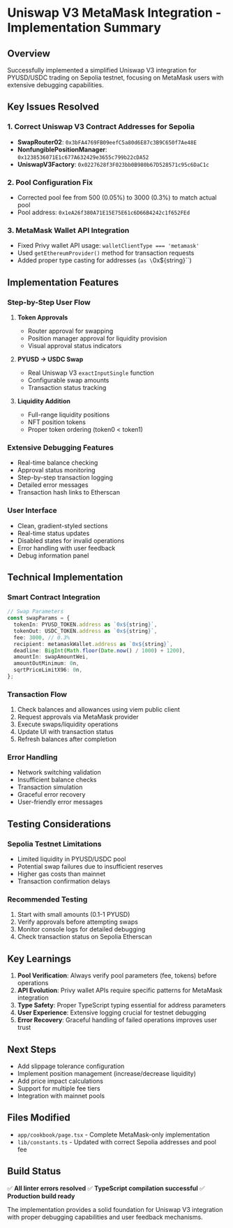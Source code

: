 # Uniswap V3 MetaMask Integration - Implementation Summary

## Overview

Successfully implemented a simplified Uniswap V3 integration for PYUSD/USDC trading on Sepolia testnet, focusing on MetaMask users with extensive debugging capabilities.

## Key Issues Resolved

### 1. **Correct Uniswap V3 Contract Addresses for Sepolia**
- **SwapRouter02**: `0x3bFA4769FB09eefC5a80d6E87c3B9C650f7Ae48E`
- **NonfungiblePositionManager**: `0x1238536071E1c677A632429e3655c799b22cDA52`
- **UniswapV3Factory**: `0x0227628f3F023bb0B980b67D528571c95c6DaC1c`

### 2. **Pool Configuration Fix**
- Corrected pool fee from 500 (0.05%) to 3000 (0.3%) to match actual pool
- Pool address: `0x1eA26f380A71E15E75E61c6D66B4242c1f652FEd`

### 3. **MetaMask Wallet API Integration**
- Fixed Privy wallet API usage: `walletClientType === 'metamask'`
- Used `getEthereumProvider()` method for transaction requests
- Added proper type casting for addresses (`as \`0x${string}\``)

## Implementation Features

### **Step-by-Step User Flow**
1. **Token Approvals**
   - Router approval for swapping
   - Position manager approval for liquidity provision
   - Visual approval status indicators

2. **PYUSD → USDC Swap**
   - Real Uniswap V3 `exactInputSingle` function
   - Configurable swap amounts
   - Transaction status tracking

3. **Liquidity Addition**
   - Full-range liquidity positions
   - NFT position tokens
   - Proper token ordering (token0 < token1)

### **Extensive Debugging Features**
- Real-time balance checking
- Approval status monitoring
- Step-by-step transaction logging
- Detailed error messages
- Transaction hash links to Etherscan

### **User Interface**
- Clean, gradient-styled sections
- Real-time status updates
- Disabled states for invalid operations
- Error handling with user feedback
- Debug information panel

## Technical Implementation

### **Smart Contract Integration**
```typescript
// Swap Parameters
const swapParams = {
  tokenIn: PYUSD_TOKEN.address as `0x${string}`,
  tokenOut: USDC_TOKEN.address as `0x${string}`,
  fee: 3000, // 0.3%
  recipient: metamaskWallet.address as `0x${string}`,
  deadline: BigInt(Math.floor(Date.now() / 1000) + 1200),
  amountIn: swapAmountWei,
  amountOutMinimum: 0n,
  sqrtPriceLimitX96: 0n,
};
```

### **Transaction Flow**
1. Check balances and allowances using viem public client
2. Request approvals via MetaMask provider
3. Execute swaps/liquidity operations
4. Update UI with transaction status
5. Refresh balances after completion

### **Error Handling**
- Network switching validation
- Insufficient balance checks
- Transaction simulation
- Graceful error recovery
- User-friendly error messages

## Testing Considerations

### **Sepolia Testnet Limitations**
- Limited liquidity in PYUSD/USDC pool
- Potential swap failures due to insufficient reserves
- Higher gas costs than mainnet
- Transaction confirmation delays

### **Recommended Testing**
1. Start with small amounts (0.1-1 PYUSD)
2. Verify approvals before attempting swaps
3. Monitor console logs for detailed debugging
4. Check transaction status on Sepolia Etherscan

## Key Learnings

1. **Pool Verification**: Always verify pool parameters (fee, tokens) before operations
2. **API Evolution**: Privy wallet APIs require specific patterns for MetaMask integration
3. **Type Safety**: Proper TypeScript typing essential for address parameters
4. **User Experience**: Extensive logging crucial for testnet debugging
5. **Error Recovery**: Graceful handling of failed operations improves user trust

## Next Steps

- Add slippage tolerance configuration
- Implement position management (increase/decrease liquidity)
- Add price impact calculations
- Support for multiple fee tiers
- Integration with mainnet pools

## Files Modified

- `app/cookbook/page.tsx` - Complete MetaMask-only implementation
- `lib/constants.ts` - Updated with correct Sepolia addresses and pool fee

## Build Status

✅ **All linter errors resolved**
✅ **TypeScript compilation successful**
✅ **Production build ready**

The implementation provides a solid foundation for Uniswap V3 integration with proper debugging capabilities and user feedback mechanisms.
